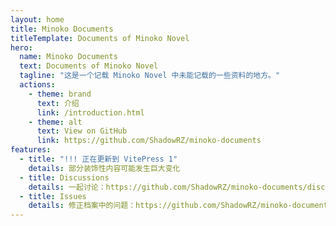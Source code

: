 ```yaml
---
layout: home
title: Minoko Documents
titleTemplate: Documents of Minoko Novel
hero:
  name: Minoko Documents
  text: Documents of Minoko Novel
  tagline: "这是一个记载 Minoko Novel 中未能记载的一些资料的地方。"
  actions:
    - theme: brand
      text: 介绍
      link: /introduction.html
    - theme: alt
      text: View on GitHub
      link: https://github.com/ShadowRZ/minoko-documents
features:
  - title: "!!! 正在更新到 VitePress 1"
    details: 部分装饰性内容可能发生巨大变化
  - title: Discussions
    details: 一起讨论：https://github.com/ShadowRZ/minoko-documents/discussions
  - title: Issues
    details: 修正档案中的问题：https://github.com/ShadowRZ/minoko-documents/issues
---
```

